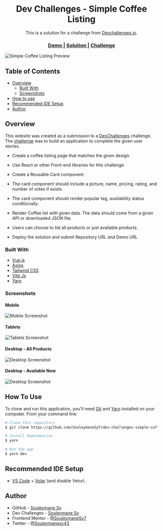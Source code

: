 <h1 align="center">Dev Challenges - Simple Coffee Listing</h1>

<div align="center">
   This is a solution for a challenge from  <a href="http://devchallenges.io" target="_blank">Devchallenges.io</a>.
</div>

<div align="center">
  <h3>
    <a href="https://{your-demo-link.your-domain}" target="_blank">
      Demo
    </a>
    <span> | </span>
    <a href="https://{your-url-to-the-solution}" target="_blank">
      Solution
    </a>
    <span> | </span>
    <a href="https://devchallenges.io/challenge/45">
      Challenge
    </a>
  </h3>
</div>

![Simple Coffee Listing Preview](./preview/Preview.png)

## Table of Contents

- [Overview](#overview)
  - [Built With](#built-with)
  - [Screenshots](#screenshots)
- [How to use](#how-to-use)
- [Recommended IDE Setup](#recommended-ide-setup)
- [Author](#author)

## Overview

This website was created as a submission to a [DevChallenges](https://devchallenges.io) challenge. The [challenge](https://devchallenges.io/challenge/45) was to build an application to complete the given user stories.

- Create a coffee listing page that matches the given design.

- Use React or other Front-end libraries for this challenge.

- Create a Reusable Card component.

- The card component should include a picture, name, pricing, rating, and number of votes if exists.

- The card component should render popular tag, availability status conditionally.

- Render Coffee list with given data. The data should come from a given API or downloaded JSON file.

- Users can choose to list all products or just available products.

- Deploy the solution and submit Repository URL and Demo URL

### Built With

- [Vue.js](https://vuejs.org/)
- [Axios](https://axios-http.com/)
- [Tailwind CSS](https://tailwindcss.com/)
- [Vite Js](https://vitejs.dev/)
- [Yarn](https://yarnpkg.com/)

### Screenshots

#### Mobile

![Mobile Screenshot](./preview/Mobile.png)

#### Tablets

![Tablets Screenshot](./preview/Tablets.png)

#### Desktop - All Products

![Desktop Screenshot](./preview/Desktop.png)

#### Desktop - Available Now

![Desktop Screenshot](./preview/Desktop-2.png)

## How To Use

To clone and run this application, you'll need [Git](https://git-scm.com) and [Yarn](http://yarnpkg.com) installed on your computer. From your command line:

```bash
# Clone this repository
$ git clone https://github.com/SouleymaneSy7/dev-challenges-simple-coffee-listing.git

# Install dependencies
$ yarn

# Run the app
$ yarn dev
```

## Recommended IDE Setup

- [VS Code](https://code.visualstudio.com/) + [Volar](https://marketplace.visualstudio.com/items?itemName=Vue.volar) (and disable Vetur) .

## Author

- GitHub - [Souleymane Sy](https://github.com/SouleymaneSy7)
- Dev Challenges - [Souleymane Sy](https://devchallenges.io/profile/534cd213-3165-4c16-bdcf-058e1f468da0)
- Frontend Mentor - [@SouleymaneSy7](https://www.frontendmentor.io/profile/SouleymaneSy7)
- Twitter - [@Souleymanesy43](https://twitter.com/Souleymanesy43)
